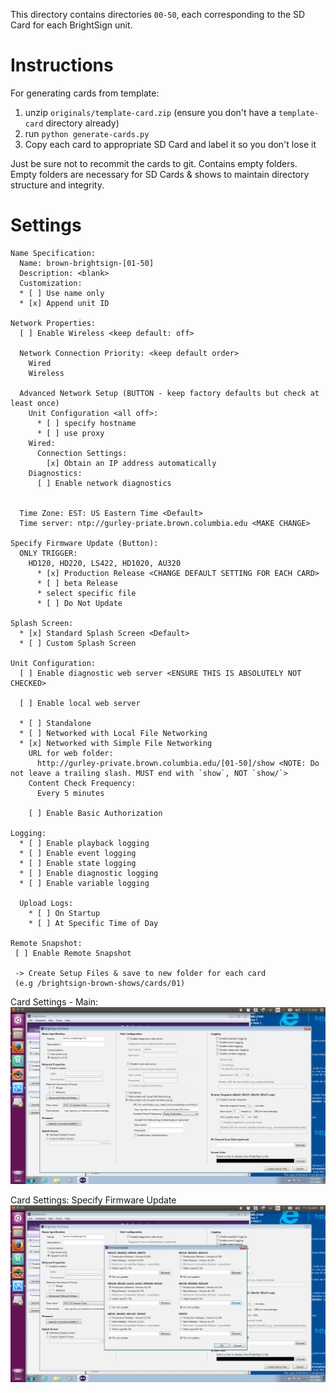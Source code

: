 This directory contains directories `00-50`, each corresponding to the SD Card for each BrightSign unit.

# Instructions
For generating cards from template:

1. unzip `originals/template-card.zip` (ensure you don't have a `template-card` directory already)
2. run `python generate-cards.py`
3. Copy each card to appropriate SD Card and label it so you don't lose it

Just be sure not to recommit the cards to git. Contains empty folders. Empty folders are necessary for SD Cards & shows to maintain directory structure and integrity.

# Settings
```
Name Specification:
  Name: brown-brightsign-[01-50]
  Description: <blank>
  Customization:
  * [ ] Use name only
  * [x] Append unit ID

Network Properties:
  [ ] Enable Wireless <keep default: off>

  Network Connection Priority: <keep default order>
    Wired
    Wireless

  Advanced Network Setup (BUTTON - keep factory defaults but check at least once)
    Unit Configuration <all off>:
      * [ ] specify hostname
      * [ ] use proxy
    Wired:
      Connection Settings:
        [x] Obtain an IP address automatically
    Diagnostics:
      [ ] Enable network diagnostics


  Time Zone: EST: US Eastern Time <Default>
  Time server: ntp://gurley-priate.brown.columbia.edu <MAKE CHANGE>

Specify Firmware Update (Button):
  ONLY TRIGGER:
    HD120, HD220, LS422, HD1020, AU320
      * [x] Production Release <CHANGE DEFAULT SETTING FOR EACH CARD>
      * [ ] beta Release
      * select specific file
      * [ ] Do Not Update

Splash Screen:
  * [x] Standard Splash Screen <Default>
  * [ ] Custom Splash Screen

Unit Configuration:
  [ ] Enable diagnostic web server <ENSURE THIS IS ABSOLUTELY NOT CHECKED>

  [ ] Enable local web server

  * [ ] Standalone
  * [ ] Networked with Local File Networking
  * [x] Networked with Simple File Networking
    URL for web folder:
      http://gurley-private.brown.columbia.edu/[01-50]/show <NOTE: Do not leave a trailing slash. MUST end with `show`, NOT `show/`>
    Content Check Frequency:
      Every 5 minutes

    [ ] Enable Basic Authorization

Logging:
  * [ ] Enable playback logging
  * [ ] Enable event logging
  * [ ] Enable state logging
  * [ ] Enable diagnostic logging
  * [ ] Enable variable logging

  Upload Logs:
    * [ ] On Startup
    * [ ] At Specific Time of Day

Remote Snapshot:
 [ ] Enable Remote Snapshot

 -> Create Setup Files & save to new folder for each card
 (e.g /brightsign-brown-shows/cards/01)
 ```

Card Settings - Main:
![Brightsign Unit Setup](../_media/cardsetup-01.png)

Card Settings: Specify Firmware Update
![Brightsign Unit Setup](../_media/cardsetup-02.png)
